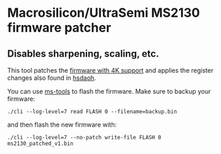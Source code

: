 # Macrosilicon/UltraSemi MS2130 firmware patcher
## Disables sharpening, scaling, etc.

This tool patches the [firmware with 4K support](https://github.com/damnnfo/ms2130-firmware/blob/main/4k%20not%20tested/MS2130%204K2.bin) and applies the register changes also found in [hsdaoh](https://github.com/steve-m/hsdaoh).

You can use [ms-tools](https://github.com/BertoldVdb/ms-tools) to flash the firmware.
Make sure to backup your firmware:

    ./cli --log-level=7 read FLASH 0 --filename=backup.bin

and then flash the new firmware with:

    ./cli --log-level=7 --no-patch write-file FLASH 0 ms2130_patched_v1.bin
